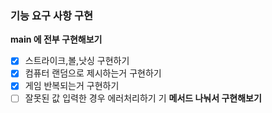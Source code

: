 ### 기능 요구 사항 구현

**main 에 전부 구현해보기**
  
  - [x] 스트라이크,볼,낫싱 구현하기 
  - [x] 컴퓨터 랜덤으로 제시하는거 구현하기
  - [x] 게임 반복되는거 구현하기 
  - [ ] 잘못된 값 입력한 경우 에러처리하기
  기
**메서드 나눠서 구현해보기**